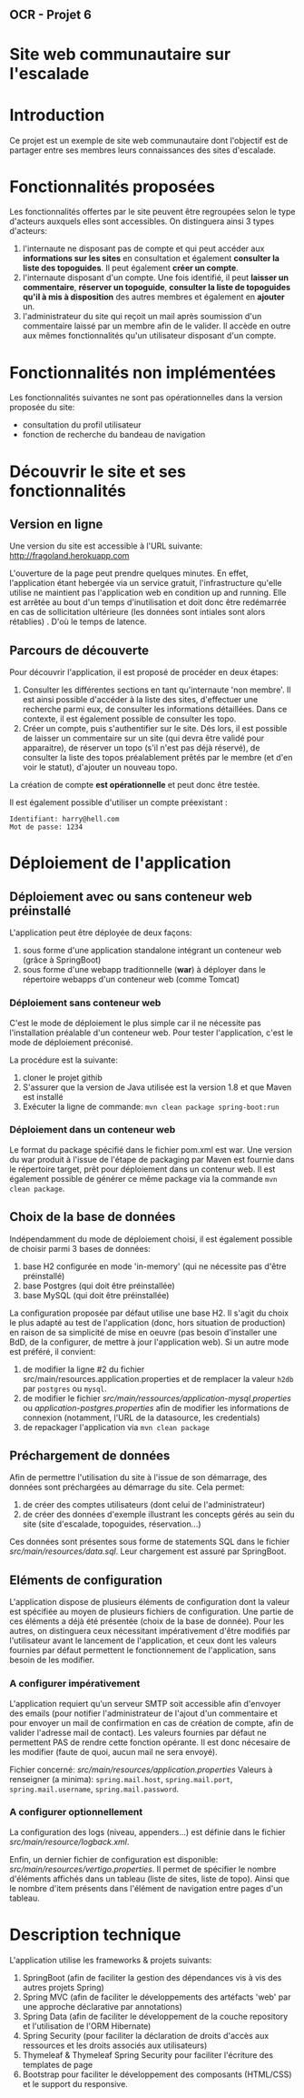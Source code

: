 ## OCR - Projet 6
# Site web communautaire sur l'escalade


# Introduction
Ce projet est un exemple de site web communautaire dont l'objectif est de partager entre ses membres leurs connaissances des sites d'escalade.

# Fonctionnalités proposées

Les fonctionnalités offertes par le site peuvent être regroupées selon le type d'acteurs auxquels elles sont accessibles.
On distinguera ainsi 3 types d'acteurs:
1) l'internaute ne disposant pas de compte et qui peut accéder aux __informations sur les sites__ en consultation et également __consulter la liste des topoguides__. Il peut également __créer un compte__. 
2) l'internaute disposant d'un compte. Une fois identifié, il peut __laisser un commentaire__, __réserver un topoguide__, __consulter la liste de topoguides qu'il à mis à disposition__ des autres membres et également en __ajouter__ un.
3) l'administrateur du site qui reçoit un mail après soumission d'un commentaire laissé par un membre afin de le valider. Il accède en outre aux mêmes fonctionnalités qu'un utilisateur disposant d'un compte.

# Fonctionnalités non implémentées

Les fonctionnalités suivantes ne sont pas opérationnelles dans la version proposée du site:
- consultation du profil utilisateur
- fonction de recherche du bandeau de navigation


# Découvrir le site et ses fonctionnalités

## Version en ligne
Une version du site est accessible à l'URL suivante:
http://fragoland.herokuapp.com

L'ouverture de la page peut prendre quelques minutes. En effet, l'application étant hebergée via un service gratuit, l'infrastructure qu'elle utilise ne maintient pas l'application web en condition up and running. Elle est arrêtée au bout d'un temps d'inutilisation et doit donc être redémarrée en cas de sollicitation ultérieure (les données sont intiales sont alors rétablies) . D'où le temps de latence.

## Parcours de découverte
Pour découvrir l'application, il est proposé de procéder en deux étapes:
1) Consulter les différentes sections en tant qu'internaute 'non membre'. Il est ainsi possible d'accéder à la liste des sites, d'effectuer une recherche parmi eux, de consulter les informations détaillées. Dans ce contexte, il est également possible de consulter les topo.
2) Créer un compte, puis s'authentifier sur le site. Dés lors, il est possible de laisser un commentaire sur un site (qui devra être validé pour apparaitre), de réserver un topo (s'il n'est pas déjà réservé), de consulter la liste des topos préalablement prêtés par le membre (et d'en voir le statut), d'ajouter un nouveau topo.

La création de compte __est opérationnelle__ et peut donc être testée.

Il est également possible d'utiliser un compte préexistant :
```$xslt
Identifiant: harry@hell.com
Mot de passe: 1234
```

# Déploiement de l'application

##  Déploiement avec ou sans conteneur web préinstallé
L'application peut être déployée de deux façons:
1) sous forme d'une application standalone intégrant un conteneur web (grâce à SpringBoot)
2) sous forme d'une webapp traditionnelle (__war__) à déployer dans le répertoire webapps d'un conteneur web (comme Tomcat)

### Déploiement sans conteneur web 
C'est le mode de déploiement le plus simple car il ne nécessite pas l'installation préalable d'un conteneur web. Pour tester l'application, c'est le mode de déploiement préconisé.

La procédure est la suivante:
1) cloner le projet githib
2) S'assurer que la version de Java utilisée est la version 1.8 et que Maven est installé
3) Exécuter la ligne de commande: `mvn clean package spring-boot:run` 
    
### Déploiement dans un conteneur web

Le format du package spécifié dans le fichier pom.xml est war. Une version du war produit à l'issue de l'étape de packaging par Maven est fournie dans le répertoire target, prêt pour déploiement dans un contenur web.
Il est également possible de générer ce même package via la commande `mvn clean package`.
 

## Choix de la base de données
Indépendamment du mode de déploiement choisi, il est également possible de choisir parmi 3 bases de données:
1) base H2 configurée en mode 'in-memory' (qui ne nécessite pas d'être préinstallé)
2) base Postgres (qui doit être préinstallée)
3) base MySQL (qui doit être préinstallée)

La configuration proposée par défaut utilise une base H2. Il s'agit du choix le plus adapté au test de l'application (donc, hors situation de production) en raison de sa simplicité de mise en oeuvre (pas besoin d'installer une BdD, de la configurer, de mettre à jour l'application web).
Si un autre mode est préféré, il convient:
1) de modifier la ligne #2 du fichier src/main/resources.application.properties et de remplacer la valeur `h2db` par `postgres` ou `mysql`.
2) de modifier le fichier _src/main/ressources/application-mysql.properties_  ou _application-postgres.properties_ afin de modifier les informations de connexion (notamment, l'URL de la datasource, les credentials)
3) de repackager l'application via `mvn clean package`

## Préchargement de données
Afin de permettre l'utilisation du site à l'issue de son démarrage, des données sont préchargées au démarrage du site. Cela permet:
1) de créer des comptes utilisateurs (dont celui de l'administrateur)
2) de créer des données d'exemple illustrant les concepts gérés au sein du site (site d'escalade, topoguides, réservation...)

Ces données sont présentes sous forme de statements SQL dans le fichier _src/main/resources/data.sql_. Leur chargement est assuré par SpringBoot.

## Eléments de configuration
L'application dispose de plusieurs éléments de configuration dont la valeur est spécifiée au moyen de plusieurs fichiers de configuration. Une partie de ces éléments a déjà été présentée (choix de la base de donnée). Pour les autres, on distinguera ceux nécessitant impérativement d'être modifiés par l'utilisateur avant le lancement de l'application, et ceux dont les valeurs fournies par défaut permettent le fonctionnement de l'application, sans besoin de les modifier.

### A configurer impérativement
L'application requiert qu'un serveur SMTP soit accessible afin d'envoyer des emails (pour notifier l'administrateur de l'ajout d'un commentaire et pour envoyer un mail de confirmation en cas de création de compte, afin de valider l'adresse mail de contact).
Les valeurs fournies par défaut ne permettent PAS de rendre cette fonction opérante. Il est donc nécesaire de les modifier (faute de quoi, aucun mail ne sera envoyé).

Fichier concerné: _src/main/resources/application.properties_
Valeurs à renseigner (a minima): `spring.mail.host`, `spring.mail.port`, `spring.mail.username`, `spring.mail.password`.  


### A configurer optionnellement

La configuration des logs (niveau, appenders...) est définie dans le fichier _src/main/resource/logback.xml_. 

Enfin, un dernier fichier de configuration est disponible: _src/main/resources/vertigo.properties_. Il permet de spécifier le nombre d'éléments affichés dans un tableau (liste de sites, liste de topo). Ainsi que le nombre d'item présents dans l'élément de navigation entre pages d'un tableau. 

# Description technique

L'application utilise les frameworks & projets suivants:
1) SpringBoot (afin de faciliter la gestion des dépendances vis à vis des autres projets Spring)
2) Spring MVC (afin de faciliter le développements des artéfacts 'web' par une approche déclarative par annotations)
3) Spring Data (afin de faciliter le développement de la couche repository et l'utilisation de l'ORM Hibernate)
4) Spring Security (pour faciliter la déclaration de droits d'accès aux ressources et les droits associés aux utilisateurs)
5) Thymeleaf & Thymeleaf Spring Security pour faciliter l'écriture des templates de page
6) Bootstrap pour faciliter le développement des composants (HTML/CSS) et le support du responsive.
